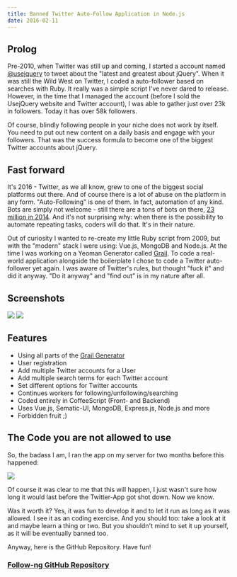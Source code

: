 ```yaml
---
title: Banned Twitter Auto-Follow Application in Node.js
date: 2016-02-11
---
```


## Prolog

Pre-2010, when Twitter was still up and coming, I started a account named
[@usejquery](https://twitter.com/usejquery) to tweet about the "latest and
greatest about jQuery". When it was still the Wild West on Twitter, I coded
a auto-follower based on searches with Ruby. It really was a simple script I've
never dared to release. However, in the time that I managed the account (before I
sold the UsejQuery website and Twitter account), I was able to gather just over
23k in followers. Today it has over 58k followers.

Of course, blindly following people in your niche does not work by itself. You
need to put out new content on a daily basis and engage with your followers.
That was the success formula to become one of the biggest Twitter accounts about
jQuery.

## Fast forward

It's 2016 - Twitter, as we all know, grew to one of the biggest social
platforms out there. And of course there is a lot of abuse on the platform in any
form. "Auto-Following" is one of them. In fact, automation of any kind. Bots are
simply not welcome - still there are a tons of bots on there,
[23 million in 2014](http://www.techtimes.com/articles/12840/20140812/twitter-acknowledges-14-percent-users-bots-5-percent-spam-bots.htm).
And it's not surprising why: when there is the possibility to automate repeating
tasks, coders will do that. It's in their nature.

Out of curiosity I wanted to re-create my little Ruby script from 2009, but with
the "modern" stack I were using: Vue.js, MongoDB and Node.js. At the time I was
working on a Yeoman Generator called
[Grail](https://github.com/mustardamus/generator-grail). To code a real-world
application alongside the boilerplate I chose to code a Twitter auto-follower
yet again. I was aware of Twitter's rules, but thought "fuck it" and did it
anyway. "Do it anyway" and "find out" is in my nature after all.

## Screenshots

![](/assets/images/followng2.png)
![](/assets/images/followng3.png)

## Features

- Using all parts of the [Grail Generator](https://github.com/mustardamus/generator-grail)
- User registration
- Add multiple Twitter accounts for a User
- Add multiple search terms for each Twitter account
- Set different options for Twitter accounts
- Continues workers for following/unfollowing/searching
- Coded entirely in CoffeeScript (Front- and Backend)
- Uses Vue.js, Sematic-UI, MongoDB, Express.js, Node.js and more
- Forbidden fruit ;)

## The Code you are not allowed to use

So, the badass I am, I ran the app on my server for two months before
this happened:

![](/assets/images/followng1.png)

Of course it was clear to me that this will happen, I just wasn't sure how long
it would last before the Twitter-App got shot down. Now we know.

Was it worth it? Yes, it was fun to develop it and to let it run as long as it
was allowed. I see it as an coding exercise. And you should too: take a look at
it and maybe learn a thing or two. But you shouldn't mind to set it up yourself,
as it will be eventually banned too.

Anyway, here is the GitHub Repository. Have fun!

### [Follow-ng GitHub Repository](https://github.com/mustardamus/follow-ng)
